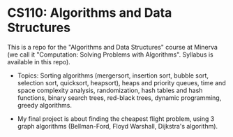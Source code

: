 # CS110: Algorithms and Data Structures 

This is a repo for the "Algorithms and Data Structures" course at Minerva (we call it "Computation: Solving
Problems with Algorithms". Syllabus is available in this repo). 

* Topics: Sorting algorithms (mergersort, insertion sort, bubble sort, selection sort, quicksort, heapsort), heaps and priority queues, time and space complexity analysis, randomization, hash tables and hash functions, binary search trees, red-black trees, dynamic programming, greedy algorithms. 

* My final project is about finding the cheapest flight problem, using 3 graph algorithms (Bellman-Ford, Floyd Warshall, Dijkstra's algorithm). 
